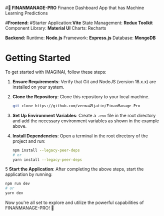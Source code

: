 #**🚀 FINANMANAGE-PRO**
Finance Dashboard App that has Machine Learning Predictions 

#**Frontend:**
#Starter Application:**Vite**
State Management: **Redux Toolkit**
Component Library: **Material UI**
Charts: Recharts

**Backend:**
Runtime: **Node.js**
Framework: **Express.js**
Database: **MongoDB**


# Getting Started

To get started with IMAGINAI, follow these steps:

1. **Ensure Requirements**: Verify that Git and NodeJS (version 18.x.x) are installed on your system.
2. **Clone the Repository**: Clone this repository to your local machine.
   ```sh
   git clone https://github.com/verma45jatin/FinanManage-Pro
   ```
3. **Set Up Environment Variables**: Create a `.env` file in the root directory and add the necessary environment variables as shown in the example above.
   
4. **Install Dependencies**: Open a terminal in the root directory of the project and run:
   ```sh
   npm install --legacy-peer-deps
   # or
   yarn install --legacy-peer-deps
   ```
  
   
5 **Start the Application**: After completing the above steps, start the application by running:
   ```sh
   npm run dev
   # or
   yarn dev
   ```
   
Now you're all set to explore and utilize the powerful capabilities of FINANMANAGE-PRO! 🌟
